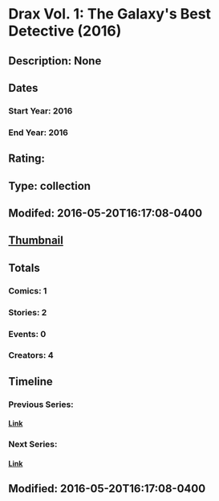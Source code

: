 # Drax Vol. 1: The Galaxy's Best Detective (2016)
## Description: None
## Dates
### Start Year: 2016
### End Year: 2016
## Rating: 
## Type: collection
## Modifed: 2016-05-20T16:17:08-0400
## [Thumbnail](http://i.annihil.us/u/prod/marvel/i/mg/b/40/image_not_available.jpg)
## Totals
### Comics: 1
### Stories: 2
### Events: 0
### Creators: 4
## Timeline
### Previous Series: 
#### [Link]()
### Next Series: 
#### [Link]()
## Modified: 2016-05-20T16:17:08-0400